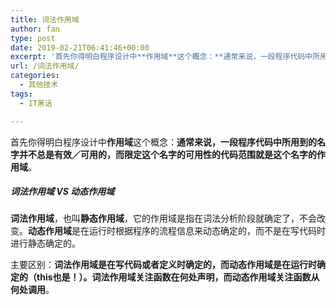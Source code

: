 ```yaml
---
title: 词法作用域
author: fan
type: post
date: 2019-02-21T06:41:46+00:00
excerpt: '首先你得明白程序设计中**作用域**这个概念：**通常来说，一段程序代码中所用到的名字并不总是有效／可用的，而限定这个名字的可用性的代码范围就是这个名字的作用域**。'
url: /词法作用域/
categories:
  - 其他技术
tags:
  - IT黑话

---
```

首先你得明白程序设计中**作用域**这个概念：**通常来说，一段程序代码中所用到的名字并不总是有效／可用的，而限定这个名字的可用性的代码范围就是这个名字的作用域**。

##### 词法作用域 VS 动态作用域

**词法作用域**，也叫**静态作用域**，它的作用域是指在词法分析阶段就确定了，不会改变。**动态作用域**是在运行时根据程序的流程信息来动态确定的，而不是在写代码时进行静态确定的。
  
主要区别：**词法作用域是在写代码或者定义时确定的，而动态作用域是在运行时确定的（this也是！）。词法作用域关注函数在何处声明，而动态作用域关注函数从何处调用**。